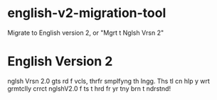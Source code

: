 # english-v2-migration-tool
Migrate to English version 2, or "Mgrt t Nglsh Vrsn 2"

# English Version 2
nglsh Vrsn 2.0 gts rd f vcls, thrfr smplfyng th lngg. Ths tl cn hlp y wrt grmtclly crrct nglshV2.0 f ts t hrd fr yr tny brn t ndrstnd!
